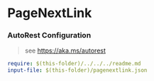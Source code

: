 # PageNextLink
### AutoRest Configuration
> see https://aka.ms/autorest

``` yaml
require: $(this-folder)/../../../readme.md
input-file: $(this-folder)/pagenextlink.json
```
